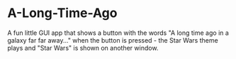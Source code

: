 # A-Long-Time-Ago
A fun little GUI app that shows a button with the words "A long time ago in a galaxy far far away..." when the button is pressed - the Star Wars theme plays and "Star Wars" is shown on another window.
